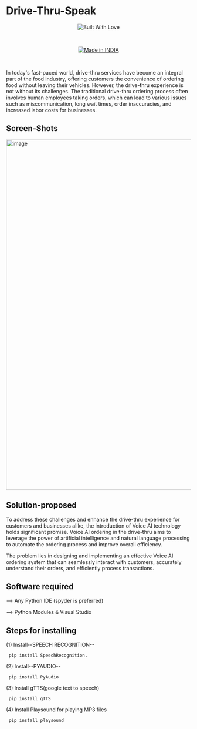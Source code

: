 # Drive-Thru-Speak

<p align=center>
  <img title="Built With Love" src="https://forthebadge.com/images/badges/built-with-love.svg"></p>
  
  <br>
  
  <p align=center>
  <a href=""><img title="Made in INDIA" src="https://img.shields.io/badge/MADE%20IN-INDIA-SCRIPT?colorA=%23ff8100&colorB=%23017e40&colorC=%23ff0000&style=for-the-badge"></a>
  </p>

  <br>

In today's fast-paced world, drive-thru services have become an integral part of the food industry, offering customers the convenience of ordering food without leaving their vehicles. However, the drive-thru experience is not without its challenges. The traditional drive-thru ordering process often involves human employees taking orders, which can lead to various issues such as miscommunication, long wait times, order inaccuracies, and increased labor costs for businesses.

## Screen-Shots
<img width="954" alt="image" src="https://github.com/nv185055/Drive-Thru-Speak/assets/68962974/b505eb2c-7095-4a37-bf65-2db1bb6dd986">

## Solution-proposed

To address these challenges and enhance the drive-thru experience for customers and businesses alike, the introduction of Voice AI technology holds significant promise. Voice AI ordering in the drive-thru aims to leverage the power of artificial intelligence and natural language processing to automate the ordering process and improve overall efficiency.

The problem lies in designing and implementing an effective Voice AI ordering system that can seamlessly interact with customers, accurately understand their orders, and efficiently process transactions.

## Software required
--> Any Python IDE (spyder is preferred)

--> Python Modules & Visual Studio

## Steps for installing

(1) Install--SPEECH RECOGNITION--

     pip install SpeechRecognition.

(2) Install--PYAUDIO--
   
     pip install PyAudio

(3) Install gTTS(google text to speech)

     pip install gTTS

(4) Install Playsound for playing MP3 files
   
     pip install playsound
